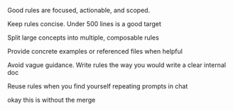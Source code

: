 Good rules are focused, actionable, and scoped.

Keep rules concise. Under 500 lines is a good target

Split large concepts into multiple, composable rules

Provide concrete examples or referenced files when helpful

Avoid vague guidance. Write rules the way you would write a clear internal doc

Reuse rules when you find yourself repeating prompts in chat

okay this is without the merge